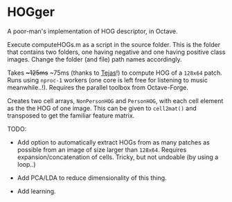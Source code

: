 # HOGger
A poor-man's implementation of HOG descriptor, in Octave.

Execute computeHOGs.m as a script in the source folder.
This is the folder that contains two folders, one having negative and one having positive class images. Change the folder (and file) path names accordingly.

Takes <s>~125ms</s> ~75ms (thanks to [Tejas](https://www.iiitd.edu.in/~tejasd/)!) to compute HOG of a `128x64` patch. Runs using `nproc-1` workers (one core is left free for listening to music meanwhile..!). Requires the parallel toolbox from Octave-Forge.


Creates two cell arrays, `NonPersonHOG` and `PersonHOG`, with each cell element as the the HOG of one image. This can be given to `cell2mat()` and transposed to get the familiar feature matrix.

TODO:

* Add option to automatically extract HOGs from as many patches as possible from an image of size larger than `128x64`. Requires expansion/concatenation of cells. Tricky, but not undoable (by using a loop..)

* Add PCA/LDA to reduce dimensionality of this thing.

* Add learning.
